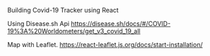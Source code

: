 Building Covid-19 Tracker using React

Using Disease.sh Api
https://disease.sh/docs/#/COVID-19%3A%20Worldometers/get_v3_covid_19_all

Map with Leaflet.
https://react-leaflet.js.org/docs/start-installation/

